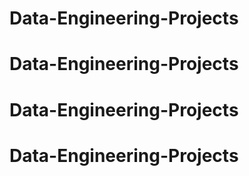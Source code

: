# Data-Engineering-Projects
# Data-Engineering-Projects
# Data-Engineering-Projects
# Data-Engineering-Projects
